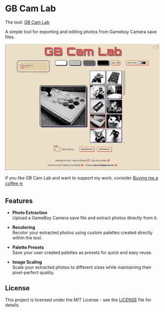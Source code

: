 # GB Cam Lab

The tool: [GB Cam Lab](https://gbcamlab.vercel.app/)

A simple tool for exporting and editing photos from Gameboy Camera save files.

![Peview](./preview.png)

If you like GB Cam Lab and want to support my work, consider [Buying me a coffee ☕](https://ko-fi.com/romanobaraz)

## Features

-   **Photo Extraction**  
    Upload a GameBoy Camera save file and extract photos directly from it.

-   **Recoloring**  
    Recolor your extracted photos using custom palettes created directly within the tool.

-   **Palette Presets**  
    Save your user-created palettes as presets for quick and easy reuse.

-   **Image Scaling**  
    Scale your extracted photos to different sizes while maintaining their pixel-perfect quality.

## License

This project is licensed under the MIT License - see the [LICENSE](./LICENSE) file for details.
